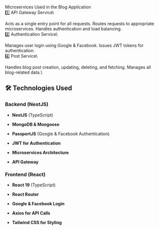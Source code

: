 Microservices Used in the Blog Application\
1️⃣ API Gateway Service\

Acts as a single entry point for all requests.
Routes requests to appropriate microservices.
Handles authentication and load balancing.\
2️⃣ Authentication Service\

Manages user login using Google & Facebook.
Issues JWT tokens for authentication.\
4️⃣ Post Service\

Handles blog post creation, updating, deleting, and fetching.
Manages all blog-related data.\

🛠️ Technologies Used
---------------------

### **Backend (NestJS)**

*   **NestJS** (TypeScript)
    
*   **MongoDB & Mongoose**
    
*   **PassportJS** (Google & Facebook Authentication)
    
*   **JWT for Authentication**
    
*   **Microservices Architecture**
    
*   **API Gateway**
    

### **Frontend (React)**

*   **React 19** (TypeScript)
    
*   **React Router**
    
*   **Google & Facebook Login**
    
*   **Axios for API Calls**
    
*   **Tailwind CSS for Styling**
